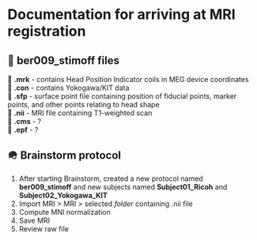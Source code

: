 # Documentation for arriving at MRI registration
## 📂 ber009_stimoff files
📄 <b>.mrk</b> - contains Head Position Indicator coils in MEG device coordinates\
📄 <b>.con</b> - contains Yokogawa/KIT data\
📄 <b>.sfp</b> - surface point file containing position of fiducial points, marker points, and other points relating to head shape\
📄 <b>.nii</b> - MRI file containing T1-weighted scan\
📄 <b>.cms</b> - ?\
📄 <b>.epf</b> - ?

## 🪖 Brainstorm protocol
1. After starting Brainstorm, created a new protocol named <b>ber009_stimoff</b> and new subjects named <b>Subject01_Ricoh</b> and <b>Subject02_Yokogawa_KIT</b>
2. Import MRI > MRI > selected <I>folder</i> containing .nii file
3. Compute MNI normalization
4. Save MRI
5. Review raw file
